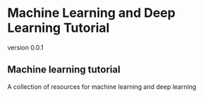 # Machine Learning and Deep Learning Tutorial 


version 0.0.1

## Machine learning tutorial 

A collection of resources for machine learning and deep learning
